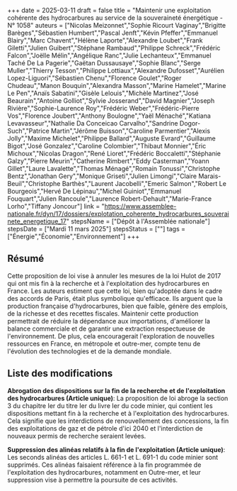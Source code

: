 +++
date = 2025-03-11
draft = false
title = "Maintenir une exploitation cohérente des hydrocarbures au service de la souveraineté énergétique - N° 1058"
auteurs = ["Nicolas Meizonnet","Sophie Ricourt Vaginay","Brigitte Barèges","Sébastien Humbert","Pascal Jenft","Kévin Pfeffer","Emmanuel Blairy","Marc Chavent","Hélène Laporte","Alexandre Loubet","Frank Giletti","Julien Guibert","Stéphane Rambaud","Philippe Schreck","Frédéric Falcon","Joëlle Mélin","Angélique Ranc","Julie Lechanteux","Emmanuel Taché De La Pagerie","Gaëtan Dussausaye","Sophie Blanc","Serge Muller","Thierry Tesson","Philippe Lottiaux","Alexandre Dufosset","Aurélien Lopez-Liguori","Sébastien Chenu","Florence Goulet","Roger Chudeau","Manon Bouquin","Alexandra Masson","Marine Hamelet","Marine Le Pen","Anaïs Sabatini","Gisèle Lelouis","Michèle Martinez","José Beaurain","Antoine Golliot","Sylvie Josserand","David Magnier","Joseph Rivière","Sophie-Laurence Roy","Frédéric Weber","Frédéric-Pierre Vos","Florence Joubert","Anthony Boulogne","Yaël Ménaché","Katiana Levavasseur","Nathalie Da Conceicao Carvalho","Sandrine Dogor-Such","Patrice Martin","Jérôme Buisson","Caroline Parmentier","Alexis Jolly","Maxime Michelet","Philippe Ballard","Auguste Evrard","Guillaume Bigot","José Gonzalez","Caroline Colombier","Thibaut Monnier","Éric Michoux","Nicolas Dragon","René Lioret","Frédéric Boccaletti","Stéphanie Galzy","Pierre Meurin","Catherine Rimbert","Eddy Casterman","Yoann Gillet","Laure Lavalette","Thomas Ménagé","Romain Tonussi","Christophe Bentz","Jonathan Gery","Monique Griseti","Julien Limongi","Claire Marais-Beuil","Christophe Barthès","Laurent Jacobelli","Emeric Salmon","Robert Le Bourgeois","Hervé De Lépinau","Michel Guiniot","Emmanuel Fouquart","Julien Rancoule","Laurence Robert-Dehault","Marie-France Lorho","Tiffany Joncour"]
link = "https://www.assemblee-nationale.fr/dyn/17/dossiers/explotation_coherente_hydrocarbures_souverainete_energetique_17"
stepsName = ["Dépôt à l'Assemblée nationale"]
stepsDate = ["Mardi 11 mars 2025"]
stepsStatus = [""]
tags = ["Énergie","Économie","Environnement"]
+++

## Résumé

Cette proposition de loi vise à annuler les mesures de la loi Hulot de 2017 qui ont mis fin à la recherche et à l'exploitation des hydrocarbures en France. Les auteurs estiment que cette loi, bien qu'adoptée dans le cadre des accords de Paris, était plus symbolique qu'efficace. Ils arguent que la production française d'hydrocarbures, bien que faible, génère des emplois, de la richesse et des recettes fiscales. Maintenir cette production permettrait de réduire la dépendance aux importations, d'améliorer la balance commerciale et de garantir une extraction respectueuse de l'environnement. De plus, cela encouragerait l'exploration de nouvelles ressources en France, en métropole et outre-mer, compte tenu de l'évolution des technologies et de la demande mondiale.

## Liste des modifications

**Abrogation des dispositions sur la fin de la recherche et de l'exploitation des hydrocarbures (Article unique)**: La proposition de loi abroge la section 3 du chapitre Ier du titre Ier du livre Ier du code minier, qui contient les dispositions mettant fin à la recherche et à l'exploitation des hydrocarbures. Cela signifie que les interdictions de renouvellement des concessions, la fin des exploitations de gaz et de pétrole d'ici 2040 et l'interdiction de nouveaux permis de recherche seraient levées.

**Suppression des alinéas relatifs à la fin de l'exploitation (Article unique)**: Les seconds alinéas des articles L. 661-1 et L. 691-1 du code minier sont supprimés. Ces alinéas faisaient référence à la fin programmée de l'exploitation des hydrocarbures, notamment en Outre-mer, et leur suppression vise à permettre la poursuite de ces activités.
